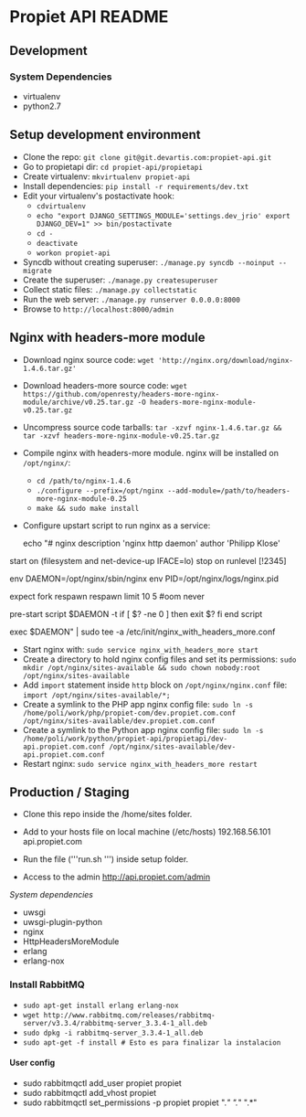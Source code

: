 # Propiet API README

## Development

### System Dependencies

* virtualenv
* python2.7

## Setup development environment

* Clone the repo: ``git clone git@git.devartis.com:propiet-api.git``
* Go to propietapi dir: ``cd propiet-api/propietapi``
* Create virtualenv: ``mkvirtualenv propiet-api``
* Install dependencies: ``pip install -r requirements/dev.txt``
* Edit your virtualenv's postactivate hook:
    * ``cdvirtualenv``
    * ``echo "export DJANGO_SETTINGS_MODULE='settings.dev_jrio'
export DJANGO_DEV=1" >> bin/postactivate``
    * ``cd -``
    * ``deactivate``
    * ``workon propiet-api``
* Syncdb without creating superuser: ``./manage.py syncdb --noinput --migrate``
* Create the superuser: ``./manage.py createsuperuser``
* Collect static files: ``./manage.py collectstatic``
* Run the web server: ``./manage.py runserver 0.0.0.0:8000``
* Browse to ``http://localhost:8000/admin``

## Nginx with headers-more module

* Download nginx source code: ``wget 'http://nginx.org/download/nginx-1.4.6.tar.gz'``
* Download headers-more source code: ``wget https://github.com/openresty/headers-more-nginx-module/archive/v0.25.tar.gz -O headers-more-nginx-module-v0.25.tar.gz``
* Uncompress source code tarballs: ``tar -xzvf nginx-1.4.6.tar.gz && tar -xzvf headers-more-nginx-module-v0.25.tar.gz``
* Compile nginx with headers-more module. nginx will be installed on ``/opt/nginx/``:
    * ``cd /path/to/nginx-1.4.6``
    * ``./configure --prefix=/opt/nginx --add-module=/path/to/headers-more-nginx-module-0.25``
    * ``make && sudo make install``
* Configure upstart script to run nginx as a service:


    echo "# nginx
description 'nginx http daemon'
author 'Philipp Klose'

start on (filesystem and net-device-up IFACE=lo)
stop on runlevel [!2345]

env DAEMON=/opt/nginx/sbin/nginx
env PID=/opt/nginx/logs/nginx.pid

expect fork
respawn
respawn limit 10 5
#oom never

pre-start script
$DAEMON -t
if [ $? -ne 0 ]
then exit $?
fi
end script

exec $DAEMON" | sudo tee -a /etc/init/nginx_with_headers_more.conf

* Start nginx with: ``sudo service nginx_with_headers_more start``
* Create a directory to hold nginx config files and set its permissions: ``sudo mkdir /opt/nginx/sites-available && sudo chown nobody:root /opt/nginx/sites-available``
* Add ``import`` statement inside ``http`` block on ``/opt/nginx/nginx.conf`` file: ``import /opt/nginx/sites-available/*;``
* Create a symlink to the PHP app nginx config file: ``sudo ln -s /home/poli/work/php/propiet-com/dev.propiet.com.conf /opt/nginx/sites-available/dev.propiet.com.conf``
* Create a symlink to the Python app nginx config file: ``sudo ln -s /home/poli/work/python/propiet-api/propietapi/dev-api.propiet.com.conf /opt/nginx/sites-available/dev-api.propiet.com.conf``
* Restart nginx: ``sudo service nginx_with_headers_more restart``

## Production / Staging

* Clone this repo inside the /home/sites folder.
* Add to your hosts file on local machine (/etc/hosts) 192.168.56.101 api.propiet.com
* Run the file ('''run.sh ''') inside setup folder.

* Access to the admin http://api.propiet.com/admin

*System dependencies*

* uwsgi
* uwsgi-plugin-python
* nginx
* HttpHeadersMoreModule
* erlang
* erlang-nox

### Install RabbitMQ

* ``sudo apt-get install erlang erlang-nox``
* ``wget http://www.rabbitmq.com/releases/rabbitmq-server/v3.3.4/rabbitmq-server_3.3.4-1_all.deb``
* ``sudo dpkg -i rabbitmq-server_3.3.4-1_all.deb``
* ``sudo apt-get -f install # Esto es para finalizar la instalacion``

#### User config

* sudo rabbitmqctl add_user propiet propiet
* sudo rabbitmqctl add_vhost propiet
* sudo rabbitmqctl set_permissions -p propiet propiet ".*" ".*" ".*"